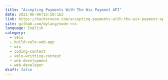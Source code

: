 ```yaml
---
title: "Accepting Payments With The Wix Payment API"
date: 2021-06-06T15:50:16Z
link: https://hackernoon.com/accepting-payments-with-the-wix-payment-api-8w1335ys?source=rss&utm_medium=RSS&utm_source=news.12bit.vn
site: github.com/dylang/node-rss
language: English
category:
  - velo
  - build-velo-web-app
  - wix
  - coding-contest
  - velo-writting-contest
  - web-development
  - web-developer
draft: false
---
```

